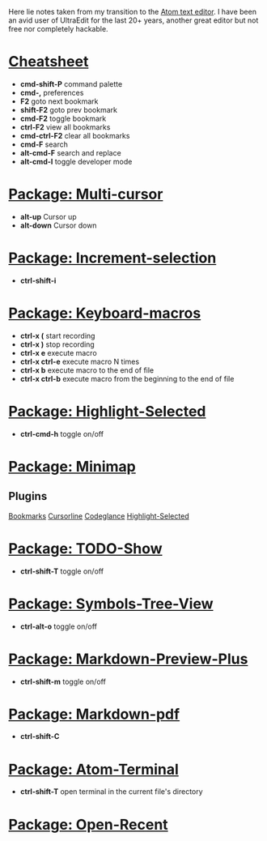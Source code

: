 Here lie notes taken from my transition to the [Atom text editor](http://atom.io/).  I have been an avid user of UltraEdit for the last 20+ years, another great editor but not free nor completely hackable.


# [Cheatsheet](https://gist.github.com/chrissimpkins/5bf5686bae86b8129bee#atom_cmd_palette)
* **cmd-shift-P**  command palette
* **cmd-,**        preferences
* **F2**           goto next bookmark
* **shift-F2**     goto prev bookmark
* **cmd-F2**       toggle bookmark
* **ctrl-F2**      view all bookmarks
* **cmd-ctrl-F2**  clear all bookmarks
* **cmd-F**        search
* **alt-cmd-F**    search and replace
* **alt-cmd-I**    toggle developer mode

# [Package: Multi-cursor](https://atom.io/packages/multi-cursor)
* **alt-up**       Cursor up
* **alt-down**     Cursor down

# [Package: Increment-selection](https://atom.io/packages/increment-selection)
* **ctrl-shift-i**

# [Package: Keyboard-macros](https://atom.io/packages/atom-keyboard-macros)
* **ctrl-x (**      start recording
* **ctrl-x )**      stop recording
* **ctrl-x e**      execute macro
* **ctrl-x ctrl-e** execute macro N times
* **ctrl-x b**      execute macro to the end of file
* **ctrl-x ctrl-b** execute macro from the beginning to the end of file

# [Package: Highlight-Selected](https://atom.io/packages/highlight-selected)
* **ctrl-cmd-h**    toggle on/off

# [Package: Minimap](https://atom.io/packages/minimap)

## Plugins

[Bookmarks](https://atom.io/packages/minimap-bookmarks)
[Cursorline](https://atom.io/packages/minimap-cursorline)
[Codeglance](https://atom.io/packages/minimap-codeglance)
[Highlight-Selected](https://atom.io/packages/minimap-highlight-selected)

# [Package: TODO-Show](https://atom.io/packages/todo-show)
* **ctrl-shift-T**  toggle on/off

# [Package: Symbols-Tree-View](https://atom.io/packages/symbols-tree-view)
* **ctrl-alt-o**    toggle on/off

# [Package: Markdown-Preview-Plus](https://github.com/Galadirith/markdown-preview-plus)
* **ctrl-shift-m**  toggle on/off

# [Package: Markdown-pdf](https://github.com/travs/markdown-pdf)
* **ctrl-shift-C**

# [Package: Atom-Terminal](https://atom.io/packages/atom-terminal)
* **ctrl-shift-T**  open terminal in the current file's directory

# [Package: Open-Recent](https://atom.io/packages/open-recent)
